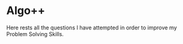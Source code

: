 # Algo++
Here rests all the questions I have attempted in order to improve my Problem Solving Skills.
